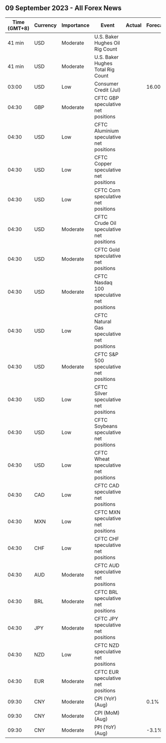 ## 09 September 2023 - All Forex News

| Time (GMT+8) | Currency | Importance | Event | Actual | Forecast | Previous |
|------|----------|------------|-------|--------|----------|----------|
| 41 min | USD | Moderate | U.S. Baker Hughes Oil Rig Count |  |  | 512 |
| 41 min | USD | Moderate | U.S. Baker Hughes Total Rig Count |  |  | 631 |
| 03:00 | USD | Low | Consumer Credit (Jul) |  | 16.00B | 17.85B |
| 04:30 | GBP | Moderate | CFTC GBP speculative net positions |  |  | 48.4K |
| 04:30 | USD | Low | CFTC Aluminium speculative net positions |  |  | 6.0K |
| 04:30 | USD | Low | CFTC Copper speculative net positions |  |  | -16.6K |
| 04:30 | USD | Low | CFTC Corn speculative net positions |  |  | -35.8K |
| 04:30 | USD | Moderate | CFTC Crude Oil speculative net positions |  |  | 240.9K |
| 04:30 | USD | Moderate | CFTC Gold speculative net positions |  |  | 123.3K |
| 04:30 | USD | Moderate | CFTC Nasdaq 100 speculative net positions |  |  | 16.2K |
| 04:30 | USD | Low | CFTC Natural Gas speculative net positions |  |  | -116.3K |
| 04:30 | USD | Moderate | CFTC S&P 500 speculative net positions |  |  | -142.1K |
| 04:30 | USD | Low | CFTC Silver speculative net positions |  |  | 27.1K |
| 04:30 | USD | Low | CFTC Soybeans speculative net positions |  |  | 92.2K |
| 04:30 | USD | Low | CFTC Wheat speculative net positions |  |  | -50.3K |
| 04:30 | CAD | Low | CFTC CAD speculative net positions |  |  | -15.8K |
| 04:30 | MXN | Low | CFTC MXN speculative net positions |  |  | 73.9K |
| 04:30 | CHF | Low | CFTC CHF speculative net positions |  |  | -4.5K |
| 04:30 | AUD | Moderate | CFTC AUD speculative net positions |  |  | -70.2K |
| 04:30 | BRL | Moderate | CFTC BRL speculative net positions |  |  | 16.6K |
| 04:30 | JPY | Moderate | CFTC JPY speculative net positions |  |  | -98.5K |
| 04:30 | NZD | Low | CFTC NZD speculative net positions |  |  | -10.4K |
| 04:30 | EUR | Moderate | CFTC EUR speculative net positions |  |  | 146.7K |
| 09:30 | CNY | Moderate | CPI (YoY) (Aug) |  | 0.1% | -0.3% |
| 09:30 | CNY | Moderate | CPI (MoM) (Aug) |  |  | 0.2% |
| 09:30 | CNY | Moderate | PPI (YoY) (Aug) |  | -3.1% | -4.4% |
